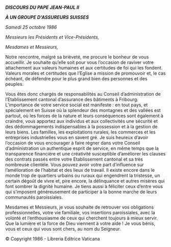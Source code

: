 ***DISCOURS DU PAPE JEAN-PAUL II***

***À UN GROUPE D'ASSUREURS SUISSES***

*Samedi 25 octobre 1986*

*Messieurs les Présidents et Vice-Présidents,*

*Mesdames et Messieurs,*

Notre rencontre, malgré sa brièveté, me procure le bonheur de vous accueillir. Je souhaite qu’elle soit pour vous l’occasion de raviver votre attachement aux valeurs humaines et aux certitudes de foi qui les fondent. Valeurs morales et certitudes que l’Eglise a mission de promouvoir et, le cas échéant, de défendre pour le plus grand bien des personnes et des peuples.

Vous êtes donc chargés de responsabilités au Conseil d’administration de l’Etablissement cantonal d’assurance des bâtiments à Fribourg. L’importance de votre service social est manifeste : en tout pays, et spécialement en Suisse où la splendeur des montagnes et des vallées est partout, où les forces de la nature et leurs conséquences sont également à craindre, vous apportez aux individus et aux collectivités une sécurité et des dédommagements indispensables à la possession et à la gestion de leurs biens. Les familles, les exploitations rurales, les commerces et les entreprises industrielles vous en savent gré. Je suis heureux d’avoir l’occasion de vous encourager à faire régner dans votre Conseil d’administration un authentique esprit de service, en même temps que la transparence financière et une créativité susceptible d’améliorer les clauses des contrats passés entre votre Etablissement cantonal et sa très nombreuse clientèle. Vous pouvez avoir votre part d’influence sur l’amélioration de l’habitat et des lieux de travail. Il existe encore dans le monde trop de quartiers urbains ou ruraux qui engendrent la tristesse, un certain dégoût de vivre et, pire encore, la délinquance et autres misères qui font sombrer la dignité humaine. Je tiens aussi à féliciter ceux d’entre vous qui s’imposent généreusement de participer à la bonne marche de leurs communautés paroissiales.

Mesdames et Messieurs, je vous souhaite de retrouver vos obligations professionnelles, votre vie familiale, vos insertions paroissiales, avec la volonté et l’enthousiasme de ceux qui cherchent toujours à mieux servir. Que la lumière et la force de Dieu viennent à votre aide ! Je vous bénis, vous et ceux qui vous sont chers, au nom du Seigneur.

© Copyright 1986 - Libreria Editrice Vaticana